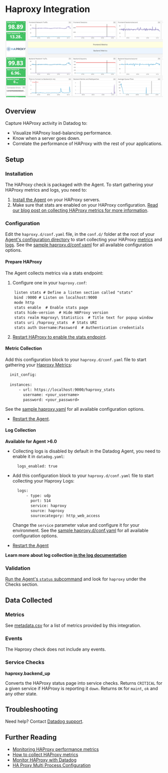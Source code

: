 # Haproxy Integration

![HAProxy Out of the box Dashboard][1]

## Overview

Capture HAProxy activity in Datadog to:

* Visualize HAProxy load-balancing performance.
* Know when a server goes down.
* Correlate the performance of HAProxy with the rest of your applications.

## Setup

### Installation

The HAProxy check is packaged with the Agent. To start gathering your HAProxy metrics and logs, you need to:

1. [Install the Agent][2] on your HAProxy servers. 
2. Make sure that stats are enabled on your HAProxy configuration. [Read our blog post on collecting HAProxy metrics for more information][3].

### Configuration

Edit the `haproxy.d/conf.yaml` file, in the `conf.d/` folder at the root of your [Agent's configuration directory][18] to start collecting your HAProxy [metrics](#metric-collection) and [logs](#log-collection).
See the [sample haproxy.d/conf.yaml][6] for all available configuration options.

#### Prepare HAProxy

The Agent collects metrics via a stats endpoint:

1. Configure one in your `haproxy.conf`:

```
    listen stats # Define a listen section called "stats"
    bind :9000 # Listen on localhost:9000
    mode http
    stats enable  # Enable stats page
    stats hide-version  # Hide HAProxy version
    stats realm Haproxy\ Statistics  # Title text for popup window
    stats uri /haproxy_stats  # Stats URI
    stats auth Username:Password  # Authentication credentials
```

2. [Restart HAProxy to enable the stats endpoint][7].

#### Metric Collection

Add this configuration block to your `haproxy.d/conf.yaml` file to start gathering your [Haproxy Metrics](#metrics):

```
  init_config:

  instances:
      - url: https://localhost:9000/haproxy_stats
        username: <your_username>
        password: <your_password>
```

See the [sample haproxy.yaml][6] for all available configuration options.

*  [Restart the Agent][10].

#### Log Collection

**Available for Agent >6.0**

* Collecting logs is disabled by default in the Datadog Agent, you need to enable it in `datadog.yaml`:

  ```
    logs_enabled: true
  ```

* Add this configuration block to your `haproxy.d/conf.yaml` file to start collecting your Haproxy Logs:

  ```
    logs:
        - type: udp
          port: 514
          service: haproxy
          source: haproxy
          sourcecategory: http_web_access
  ```

  Change the `service` parameter value and configure it for your environment. See the [sample haproxy.d/conf.yaml][6] for all available configuration options.

* [Restart the Agent][10]

**Learn more about log collection [in the log documentation][11]**

### Validation

[Run the Agent's `status` subcommand][12] and look for `haproxy` under the Checks section.

## Data Collected
### Metrics
See [metadata.csv][13] for a list of metrics provided by this integration.

### Events
The Haproxy check does not include any events.

### Service Checks
**haproxy.backend_up**

Converts the HAProxy status page into service checks.
Returns `CRITICAL` for a given service if HAProxy is reporting it `down`.
Returns `OK` for `maint`, `ok` and any other state.

## Troubleshooting
Need help? Contact [Datadog support][14].

## Further Reading

* [Monitoring HAProxy performance metrics][15]
* [How to collect HAProxy metrics][16]
* [Monitor HAProxy with Datadog][17]
* [HA Proxy Multi Process Configuration][19]

[1]: https://raw.githubusercontent.com/DataDog/integrations-core/39f2cb0977c0e0446a0e905d15d2e9a4349b3b5d/haproxy/images/haproxy-dash.png
[2]: https://app.datadoghq.com/account/settings#agent
[3]: https://www.datadoghq.com/blog/how-to-collect-haproxy-metrics/
[6]: https://github.com/DataDog/integrations-core/blob/master/haproxy/datadog_checks/haproxy/data/conf.yaml.example
[7]: https://www.haproxy.org/download/1.7/doc/management.txt
[10]: https://docs.datadoghq.com/agent/faq/agent-commands/#start-stop-restart-the-agent
[11]: https://docs.datadoghq.com/logs
[12]: https://docs.datadoghq.com/agent/faq/agent-commands/#agent-status-and-information
[13]: https://github.com/DataDog/integrations-core/blob/master/haproxy/metadata.csv
[14]: https://docs.datadoghq.com/help/
[15]: https://www.datadoghq.com/blog/monitoring-haproxy-performance-metrics/
[16]: https://www.datadoghq.com/blog/how-to-collect-haproxy-metrics/
[17]: https://www.datadoghq.com/blog/monitor-haproxy-with-datadog/
[18]: https://docs.datadoghq.com/agent/faq/agent-configuration-files/#agent-configuration-directory
[19]: https://docs.datadoghq.com/integrations/faq/haproxy-multi-process/
